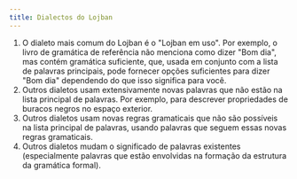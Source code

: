 ```yaml
---
title: Dialectos do Lojban
---
```


1. O dialeto mais comum do Lojban é o "Lojban em uso". Por exemplo, o livro de gramática de referência não menciona como dizer "Bom dia", mas contém gramática suficiente, que, usada em conjunto com a lista de palavras principais, pode fornecer opções suficientes para dizer "Bom dia" dependendo do que isso significa para você.
2. Outros dialetos usam extensivamente novas palavras que não estão na lista principal de palavras. Por exemplo, para descrever propriedades de buracos negros no espaço exterior.
3. Outros dialetos usam novas regras gramaticais que não são possíveis na lista principal de palavras, usando palavras que seguem essas novas regras gramaticais.
4. Outros dialetos mudam o significado de palavras existentes (especialmente palavras que estão envolvidas na formação da estrutura da gramática formal).